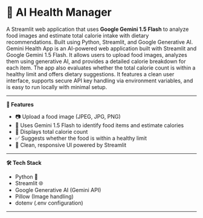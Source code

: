 # 🥗 AI Health Manager

A Streamlit web application that uses **Google Gemini 1.5 Flash** to analyze food images and estimate total calorie intake with dietary recommendations. Built using Python, Streamlit, and Google Generative AI.
Gemini Health App is an AI-powered web application built with Streamlit and Google Gemini 1.5 Flash. It allows users to upload food images, analyzes them using generative AI, and provides a detailed calorie breakdown for each item. The app also evaluates whether the total calorie count is within a healthy limit and offers dietary suggestions. It features a clean user interface, supports secure API key handling via environment variables, and is easy to run locally with minimal setup.

---

**🚀 Features**

- 📷 Upload a food image (JPEG, JPG, PNG)
- 🧠 Uses Gemini 1.5 Flash to identify food items and estimate calories
- 🔢 Displays total calorie count
- ✅ Suggests whether the food is within a healthy limit
- 🎨 Clean, responsive UI powered by Streamlit

---

**🛠️ Tech Stack**

- Python 🐍
- Streamlit 🌐
- Google Generative AI (Gemini API)
- Pillow (Image handling)
- dotenv (.env configuration)

---
